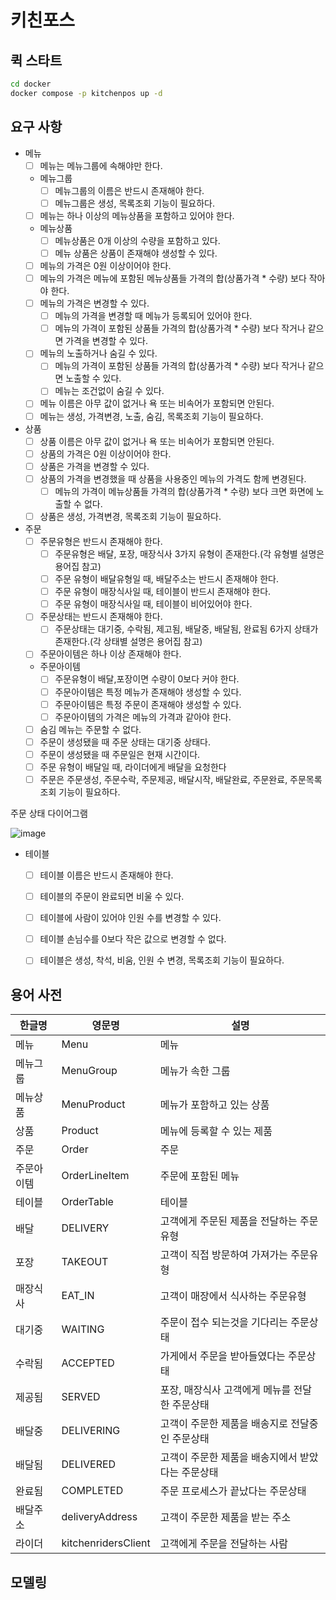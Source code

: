 # 키친포스

## 퀵 스타트

```sh
cd docker
docker compose -p kitchenpos up -d
```

## 요구 사항
- 메뉴
  - [ ] 메뉴는 메뉴그룹에 속해야만 한다.
  - 메뉴그룹
    - [ ] 메뉴그룹의 이름은 반드시 존재해야 한다.
    - [ ] 메뉴그룹은 생성, 목록조회 기능이 필요하다.
  - [ ] 메뉴는 하나 이상의 메뉴상품을 포함하고 있어야 한다.
  - 메뉴상품
    - [ ] 메뉴상품은 0개 이상의 수량을 포함하고 있다.
    - [ ] 메뉴 상품은 상품이 존재해야 생성할 수 있다.
  - [ ] 메뉴의 가격은 0원 이상이어야 한다.
  - [ ] 메뉴의 가격은 메뉴에 포함된 메뉴상품들 가격의 합(상품가격 * 수량) 보다 작아야 한다.
  - [ ] 메뉴의 가격은 변경할 수 있다.
    - [ ] 메뉴의 가격을 변경할 때 메뉴가 등록되어 있어야 한다.
    - [ ] 메뉴의 가격이 포함된 상품들 가격의 합(상품가격 * 수량) 보다 작거나 같으면 가격을 변경할 수 있다.
  - [ ] 메뉴의 노출하거나 숨길 수 있다.
    - [ ] 메뉴의 가격이 포함된 상품들 가격의 합(상품가격 * 수량) 보다 작거나 같으면 노출할 수 있다.
    - [ ] 메뉴는 조건없이 숨길 수 있다.
  - [ ] 메뉴 이름은 아무 값이 없거나 욕 또는 비속어가 포함되면 안된다.
  - [ ] 메뉴는 생성, 가격변경, 노출, 숨김, 목록조회 기능이 필요하다.

- 상품
  - [ ] 상품 이름은 아무 값이 없거나 욕 또는 비속어가 포함되면 안된다.
  - [ ] 상품의 가격은 0원 이상이어야 한다.
  - [ ] 상품은 가격을 변경할 수 있다.
  - [ ] 상품의 가격을 변경했을 때 상품을 사용중인 메뉴의 가격도 함께 변경된다.
    - [ ] 메뉴의 가격이 메뉴상품들 가격의 합(상품가격 * 수량) 보다 크면 화면에 노출할 수 없다.
  - [ ] 상품은 생성, 가격변경, 목록조회 기능이 필요하다.

- 주문
  - [ ] 주문유형은 반드시 존재해야 한다.
    - [ ] 주문유형은 배달, 포장, 매장식사 3가지 유형이 존재한다.(각 유형별 설명은 용어집 참고)
    - [ ] 주문 유형이 배달유형일 때, 배달주소는 반드시 존재해야 한다.
    - [ ] 주문 유형이 매장식사일 때, 테이블이 반드시 존재해야 한다.
    - [ ] 주문 유형이 매장식사일 때, 테이블이 비어있어야 한다.
  - [ ] 주문상태는 반드시 존재해야 한다.
    - [ ] 주문상태는 대기중, 수락됨, 제고됨, 배달중, 배달됨, 완료됨 6가지 상태가 존재한다.(각 상태별 설명은 용어집 참고)
  - [ ] 주문아이템은 하나 이상 존재해야 한다.
  - 주문아이템
    - [ ] 주문유형이 배달,포장이면 수량이 0보다 커야 한다.
    - [ ] 주문아이템은 특정 메뉴가 존재해야 생성할 수 있다.
    - [ ] 주문아이템은 특정 주문이 존재해야 생성할 수 있다.
    - [ ] 주문아이템의 가격은 메뉴의 가격과 같아야 한다.
  - [ ] 숨김 메뉴는 주문할 수 없다.
  - [ ] 주문이 생성됐을 때 주문 상태는 대기중 상태다.
  - [ ] 주문이 생성됐을 때 주문일은 현재 시간이다.
  - [ ] 주문 유형이 배달일 때, 라이더에게 배달을 요청한다
  - [ ] 주문은 주문생성, 주문수락, 주문제공, 배달시작, 배달완료, 주문완료, 주문목록조회 기능이 필요하다.

주문 상태 다이어그램

![image](https://github.com/koola97620/InappPayTestJava/assets/10750614/d51bde55-6cd0-4925-b3d2-13d8aec2abf0)

- 테이블
  - [ ] 테이블 이름은 반드시 존재해야 한다.
  - [ ] 테이블의 주문이 완료되면 비울 수 있다.
  - [ ] 테이블에 사람이 있어야 인원 수를 변경할 수 있다.
  - [ ] 테이블 손님수를 0보다 작은 값으로 변경할 수 없다.
  - [ ] 테이블은 생성, 착석, 비움, 인원 수 변경, 목록조회 기능이 필요하다.


## 용어 사전

| 한글명   | 영문명              | 설명                          |
|-------|------------------|-----------------------------|
| 메뉴    | Menu             | 메뉴                          |
| 메뉴그룹  | MenuGroup        | 메뉴가 속한 그룹                   |
| 메뉴상품  | MenuProduct      | 메뉴가 포함하고 있는 상품              |
| 상품    | Product          | 메뉴에 등록할 수 있는 제품             |
| 주문    | Order            | 주문                          |
| 주문아이템 | OrderLineItem    | 주문에 포함된 메뉴                  |
| 테이블   | OrderTable       | 테이블                         |
| 배달    | DELIVERY         | 고객에게 주문된 제품을 전달하는 주문유형      |
| 포장    | TAKEOUT          | 고객이 직접 방문하여 가져가는 주문유형       |
| 매장식사  | EAT_IN           | 고객이 매장에서 식사하는 주문유형          |
| 대기중   | WAITING          | 주문이 접수 되는것을 기다리는 주문상태       |
| 수락됨   | ACCEPTED         | 가게에서 주문을 받아들였다는 주문상태        |
| 제공됨   | SERVED           | 포장, 매장식사 고객에게 메뉴를 전달한 주문상태  |
| 배달중   | DELIVERING       | 고객이 주문한 제품을 배송지로 전달중인 주문상태  |
| 배달됨   | DELIVERED        | 고객이 주문한 제품을 배송지에서 받았다는 주문상태 |
| 완료됨   | COMPLETED        | 주문 프로세스가 끝났다는 주문상태          |
| 배달주소  | deliveryAddress  | 고객이 주문한 제품을 받는 주소           |
| 라이더   | kitchenridersClient | 고객에게 주문을 전달하는 사람           |

## 모델링
